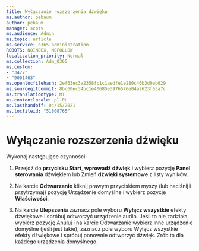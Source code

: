 ```yaml
---
title: Wyłączanie rozszerzenia dźwięku
ms.author: pebaum
author: pebaum
manager: scotv
ms.audience: Admin
ms.topic: article
ms.service: o365-administration
ROBOTS: NOINDEX, NOFOLLOW
localization_priority: Normal
ms.collection: Adm_O365
ms.custom:
- "3477"
- "9001463"
ms.openlocfilehash: 2ef63ec3a2358fc1c1aedfe1e280c46b3d0eb029
ms.sourcegitcommit: 8bc60ec34bc1e40685e3976576e04a2623f63a7c
ms.translationtype: MT
ms.contentlocale: pl-PL
ms.lasthandoff: 04/15/2021
ms.locfileid: "51808765"
---
```

# <a name="turn-off-audio-enhancement"></a>Wyłączanie rozszerzenia dźwięku

Wykonaj następujące czynności:

1. Przejdź do **przycisku Start**, **wprowadź dźwięk** i wybierz pozycję **Panel sterowania** dźwiękiem lub Zmień **dźwięki systemowe** z listy wyników.

2. Na karcie **Odtwarzanie** kliknij prawym przyciskiem myszy (lub naciśnij i przytrzymaj) pozycję Urządzenie domyślne i wybierz pozycję **Właściwości**.

3. Na karcie **Ulepszenia** zaznacz pole wyboru **Wyłącz wszystkie** efekty dźwiękowe i spróbuj odtworzyć urządzenie audio. Jeśli to nie zadziała, wybierz pozycję  Anuluj i na karcie Odtwarzanie wybierz inne urządzenie  domyślne (jeśli jest takie), zaznacz pole wyboru Wyłącz wszystkie efekty dźwiękowe i spróbuj ponownie odtworzyć dźwięk.  Zrób to dla każdego urządzenia domyślnego.
